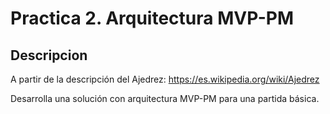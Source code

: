 # Practica 2. Arquitectura MVP-PM

## Descripcion

A partir de la descripción del Ajedrez: https://es.wikipedia.org/wiki/Ajedrez

Desarrolla una solución con arquitectura MVP-PM para una partida básica.